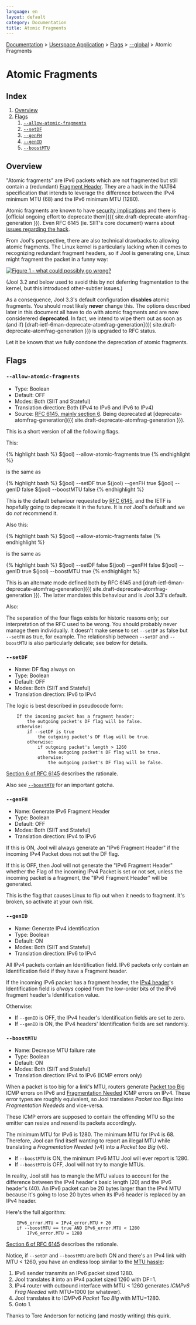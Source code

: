 ```yaml
---
language: en
layout: default
category: Documentation
title: Atomic Fragments
---
```


[Documentation](documentation.html) > [Userspace Application](documentation.html#userspace-application) > [Flags](usr-flags.html) > [\--global](usr-flags-global.html) > Atomic Fragments

# Atomic Fragments

## Index

1. [Overview](#overview)
2. [Flags](#flags)
	1. [`--allow-atomic-fragments`](#allow-atomic-fragments)
	2. [`--setDF`](#setdf)
	3. [`--genFH`](#genfh)
	4. [`--genID`](#genid)
	5. [`--boostMTU`](#boostmtu)

## Overview

"Atomic fragments" are IPv6 packets which are not fragmented but still contain a (redundant) [Fragment Header](https://tools.ietf.org/html/rfc2460#section-4.5). They are a hack in the NAT64 specification that intends to leverage the difference between the IPv4 minimum MTU (68) and the IPv6 minimum MTU (1280).

Atomic fragments are known to have [security implications](https://tools.ietf.org/html/rfc6946) and there is [official ongoing effort to deprecate them]({{ site.draft-deprecate-atomfrag-generation }}). Even RFC 6145 (ie. SIIT's core document) warns about [issues regarding the hack](http://tools.ietf.org/html/rfc6145#section-6).

From Jool's perspective, there are also technical drawbacks to allowing atomic fragments. The Linux kernel is particularly lacking when it comes to recognizing redundant fragment headers, so if Jool is generating one, Linux might fragment the packet in a funny way:

[![Figure 1 - what could possibly go wrong?](../images/atomic-double-frag.png)](obj/atomic-double-frag.pcapng)

(Jool 3.2 and below used to avoid this by not deferring fragmentation to the kernel, but this introduced other-subtler issues.)

As a consequence, Jool 3.3's default configuration **disables** atomic fragments. You should most likely **never** change this. The options described later in this document all have to do with atomic fragments and are now considerered **deprecated**. In fact, we intend to wipe them out as soon as (and if) [draft-ietf-6man-deprecate-atomfrag-generation]({{ site.draft-deprecate-atomfrag-generation }}) is upgraded to RFC status.

Let it be known that we fully condone the deprecation of atomic fragments.

## Flags

### `--allow-atomic-fragments`

- Type: Boolean
- Default: OFF
- Modes: Both (SIIT and Stateful)
- Translation direction: Both (IPv4 to IPv6 and IPv6 to IPv4)
- Source: [RFC 6145, mainly section 6](http://tools.ietf.org/html/rfc6145#section-6). Being deprecated at [deprecate-atomfrag-generation]({{ site.draft-deprecate-atomfrag-generation }}).

This is a short version of all the following flags.

This:

{% highlight bash %}
$(jool) --allow-atomic-fragments true
{% endhighlight %}

is the same as

{% highlight bash %}
$(jool) --setDF true
$(jool) --genFH true
$(jool) --genID false
$(jool) --boostMTU false
{% endhighlight %}

This is the default behaviour requested by [RFC 6145](http://tools.ietf.org/html/rfc6145), and the IETF is hopefully going to deprecate it in the future. It is _not_ Jool's default and we do _not_ recommend it.

Also this:

{% highlight bash %}
$(jool) --allow-atomic-fragments false
{% endhighlight %}

is the same as

{% highlight bash %}
$(jool) --setDF false
$(jool) --genFH false
$(jool) --genID true
$(jool) --boostMTU true
{% endhighlight %}

This is an alternate mode defined both by RFC 6145 and [draft-ietf-6man-deprecate-atomfrag-generation]({{ site.draft-deprecate-atomfrag-generation }}). The latter mandates this behaviour and is Jool 3.3's default.

Also:

The separation of the four flags exists for historic reasons only; our interpretation of the RFC used to be wrong. You should probably never manage them individually. It doesn't make sense to set `--setDF` as false but `--setFH` as true, for example. The relationship between `--setDF` and `--boostMTU` is also particularly delicate; see below for details.

### `--setDF`

- Name: DF flag always on
- Type: Boolean
- Default: OFF
- Modes: Both (SIIT and Stateful)
- Translation direction: IPv6 to IPv4

The logic is best described in pseudocode form:

		If the incoming packet has a fragment header:
			the outgoing packet's DF flag will be false.
		otherwise:
			if --setDF is true
				the outgoing packet's DF flag will be true.
			otherwise:
				if outgoing packet's length > 1260
					the outgoing packet's DF flag will be true.
				otherwise:
					the outgoing packet's DF flag will be false.

<a href="http://tools.ietf.org/html/rfc6145#section-6" target="_blank">Section 6 of RFC 6145</a> describes the rationale.

Also see [`--boostMTU`](#boostmtu) for an important gotcha.

### `--genFH`

- Name: Generate IPv6 Fragment Header
- Type: Boolean
- Default: OFF
- Modes: Both (SIIT and Stateful)
- Translation direction: IPv4 to IPv6

If this is ON, Jool will always generate an "IPv6 Fragment Header" if the incoming IPv4 Packet does not set the DF flag.

If this is OFF, then Jool will not generate the "IPv6 Fragment Header" whether the Flag of the incoming IPv4 Packet is set or not set, unless the incoming packet is a fragment, the "IPv6 Fragment Header" will be generated.

This is the flag that causes Linux to flip out when it needs to fragment. It's broken, so activate at your own risk.

### `--genID`

- Name: Generate IPv4 identification
- Type: Boolean
- Default: ON
- Modes: Both (SIIT and Stateful)
- Translation direction: IPv6 to IPv4

All IPv4 packets contain an Identification field. IPv6 packets only contain an Identification field if they have a Fragment header.

If the incoming IPv6 packet has a fragment header, the <a href="http://en.wikipedia.org/wiki/IPv4#Header" target="_blank">IPv4 header</a>'s Identification field is _always_ copied from the low-order bits of the IPv6 fragment header's Identification value.

Otherwise:

- If `--genID` is OFF, the IPv4 header's Identification fields are set to zero.
- If `--genID` is ON, the IPv4 headers' Identification fields are set randomly.

### `--boostMTU`

- Name: Decrease MTU failure rate
- Type: Boolean
- Default: ON
- Modes: Both (SIIT and Stateful)
- Translation direction: IPv4 to IPv6 (ICMP errors only)

When a packet is too big for a link's MTU, routers generate <a href="http://tools.ietf.org/html/rfc4443#section-3.2" target="_blank">Packet too Big</a> ICMP errors on IPv6 and <a href="http://tools.ietf.org/html/rfc792" target="_blank">Fragmentation Needed</a> ICMP errors on IPv4. These error types are roughly equivalent, so Jool translates _Packet too Bigs_ into _Fragmentation Neededs_ and vice-versa.

These ICMP errors are supposed to contain the offending MTU so the emitter can resize and resend its packets accordingly.

The minimum MTU for IPv6 is 1280. The minimum MTU for IPv4 is 68. Therefore, Jool can find itself wanting to report an illegal MTU while translating a _Fragmentation Needed_ (v4) into a _Packet too Big_ (v6).

- If `--boostMTU` is ON, the minimum IPv6 MTU Jool will ever report is 1280.
- If `--boostMTU` is OFF, Jool will not try to mangle MTUs.

In reality, Jool still has to mangle the MTU values to account for the difference between the IPv4 header's basic length (20) and the IPv6 header's (40). An IPv6 packet can be 20 bytes larger than the IPv4 MTU because it's going to lose 20 bytes when its IPv6 header is replaced by an IPv4 header.

Here's the full algorithm:

		IPv6_error.MTU = IPv4_error.MTU + 20
		if --boostMTU == true AND IPv6_error.MTU < 1280
			IPv6_error.MTU = 1280

<a href="http://tools.ietf.org/html/rfc6145#section-6" target="_blank">Section 6 of RFC 6145</a> describes the rationale.

Notice, if `--setDF` and `--boostMTU` are both ON and there's an IPv4 link with MTU &lt; 1260, you have an endless loop similar to the [MTU hassle](mtu.html):

1. IPv6 sender transmits an IPv6 packet sized 1280.
2. Jool translates it into an IPv4 packet sized 1260 with DF=1.
3. IPv4 router with outbound interface with MTU &lt; 1260 generates _ICMPv6 Frag Needed_ with MTU=1000 (or whatever).
4. Jool translates it to ICMPv6 _Packet Too Big_ with MTU=1280.
5. Goto 1.

Thanks to Tore Anderson for noticing (and mostly writing) this quirk.
